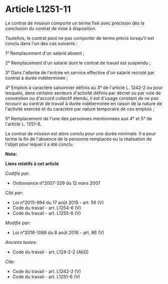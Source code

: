 # Article L1251-11

Le contrat de mission comporte un terme fixé avec précision dès la conclusion du contrat de mise à disposition. 

Toutefois, le contrat peut ne pas comporter de terme précis lorsqu'il est conclu dans l'un des cas suivants : 

1° Remplacement d'un salarié absent ; 

2° Remplacement d'un salarié dont le contrat de travail est suspendu ; 

3° Dans l'attente de l'entrée en service effective d'un salarié recruté par contrat à durée indéterminée ; 

4° Emplois à caractère saisonnier définis au 3° de l'article L. 1242-2 ou pour lesquels, dans certains secteurs d'activité
définis par décret ou par voie de convention ou d'accord collectif étendu, il est d'usage constant de ne pas recourir au
contrat de travail à durée indéterminée en raison de la nature de l'activité exercée et du caractère par nature temporaire de
ces emplois ; 

5° Remplacement de l'une des personnes mentionnées aux 4° et 5° de l'article L. 1251-6. 

Le contrat de mission est alors conclu pour une durée minimale. Il a pour terme la fin de l'absence de la personne remplacée
ou la réalisation de l'objet pour lequel il a été conclu.

**Nota:**



**Liens relatifs à cet article**

_Codifié par_:

  - Ordonnance n°2007-329 du 12 mars 2007

_Cité par_:

  - Loi n°2015-994 du 17 août 2015 - art. 56 (V)
  - Code du travail - art. L1254-6 (V)
  - Code du travail - art. L1255-6 (V)

_Modifié par_:

  - Loi n°2016-1088 du 8 août 2016 - art. 86 (V)

_Anciens textes_:

  - Code du travail - art. L124-2-2 (AbD)

_Cite_:

  - Code du travail - art. L1242-2 (V)
  - Code du travail - art. L1251-6 (V)
